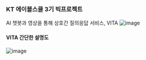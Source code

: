 ### KT 에이블스쿨 3기 빅프로젝트
AI 챗봇과 영상을 통해 상호간 질의응답 서비스, VITA
![image](https://github.com/haneul5/AIVLE_School_Bigproject/assets/87457244/4095f7a1-c0f8-4a45-9e40-5ee3bc255d6f)

#### VITA 간단한 설명도
![image](https://github.com/haneul5/AIVLE_School_Bigproject/assets/87457244/8bf18cce-1929-4ca8-b9bf-1115849026a2)
